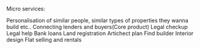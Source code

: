 Micro services:

Personalisation of similar people, similar types of properties they wanna build etc..
Connecting lenders and buyers(Core product)
Legal checkup
Legal help
Bank loans
Land registration
Artichect plan
Find builder
Interior design
Flat selling and rentals
